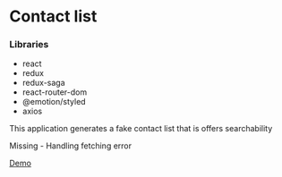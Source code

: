 # Contact list

### Libraries
- react
- redux
- redux-saga
- react-router-dom
- @emotion/styled
- axios


This application generates a fake contact list that is offers searchability



Missing - Handling fetching error

[Demo](http://contactlistadditude.surge.sh/)